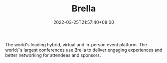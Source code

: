 ﻿---
weight: 
title: "Brella"
description: "The world's leading hybrid, virtual and in-person event platform. The world¡¯s largest conferences use Brella to deliver engaging experiences and better networking for attendees and sponsors."
date: 2022-03-25T21:57:40+08:00
lastmod: 2022-03-25T16:45:40+08:00
draft: false
authors: ["Metabd"]
featuredImage: "452.png"
link: "https://www.brella.io/"
tags: ["Brella","ÐéÄâ»áÒé"]
categories: ["navigation"]
navigation: ["ÐéÄâ»áÒé"]
lightgallery: true
toc: true
pinned: false
recommend: false
recommend1: false
---
The world's leading hybrid, virtual and in-person event platform. The world¡¯s largest conferences use Brella to deliver engaging experiences and better networking for attendees and sponsors.
